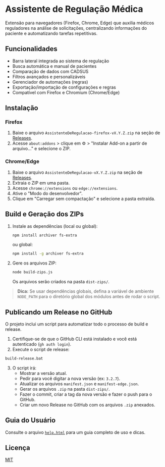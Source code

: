 # Assistente de Regulação Médica

Extensão para navegadores (Firefox, Chrome, Edge) que auxilia médicos reguladores na análise de solicitações, centralizando informações do paciente e automatizando tarefas repetitivas.

## Funcionalidades

- Barra lateral integrada ao sistema de regulação
- Busca automática e manual de pacientes
- Comparação de dados com CADSUS
- Filtros avançados e personalizáveis
- Gerenciador de automações (regras)
- Exportação/importação de configurações e regras
- Compatível com Firefox e Chromium (Chrome/Edge)

## Instalação

### Firefox

1. Baixe o arquivo `AssistenteDeRegulacao-firefox-vX.Y.Z.zip` na seção de [Releases](https://github.com/ShadyBS/AssistenteDeRegulacaoMedica/releases).
2. Acesse `about:addons` > clique em ⚙️ > "Instalar Add-on a partir de arquivo..." e selecione o ZIP.

### Chrome/Edge

1. Baixe o arquivo `AssistenteDeRegulacao-vX.Y.Z.zip` na seção de [Releases](https://github.com/ShadyBS/AssistenteDeRegulacaoMedica/releases).
2. Extraia o ZIP em uma pasta.
3. Acesse `chrome://extensions` ou `edge://extensions`.
4. Ative o "Modo do desenvolvedor".
5. Clique em "Carregar sem compactação" e selecione a pasta extraída.

## Build e Geração dos ZIPs

1. Instale as dependências (local ou global):
   ```sh
   npm install archiver fs-extra
   ```
   ou global:
   ```sh
   npm install -g archiver fs-extra
   ```
2. Gere os arquivos ZIP:
   ```sh
   node build-zips.js
   ```
   Os arquivos serão criados na pasta `dist-zips/`.

> **Dica:** Se usar dependências globais, defina a variável de ambiente `NODE_PATH` para o diretório global dos módulos antes de rodar o script.

## Publicando um Release no GitHub

O projeto inclui um script para automatizar todo o processo de build e release.

1.  Certifique-se de que o GitHub CLI está instalado e você está autenticado (`gh auth login`).
2.  Execute o script de release:

```sh
build-release.bat
```

3.  O script irá:
    - Mostrar a versão atual.
    - Pedir para você digitar a nova versão (ex: `3.2.7`).
    - Atualizar os arquivos `manifest.json` e `manifest-edge.json`.
    - Gerar os arquivos `.zip` na pasta `dist-zips/`.
    - Fazer o commit, criar a tag da nova versão e fazer o push para o GitHub.
    - Criar um novo Release no GitHub com os arquivos `.zip` anexados.

## Guia do Usuário

Consulte o arquivo [`help.html`](help.html) para um guia completo de uso e dicas.

## Licença

[MIT](LICENSE)
